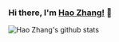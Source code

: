 ### Hi there, I'm [Hao Zhang!](https://hzhangxyz.github.io) 👋

![Hao Zhang's github stats](https://github-readme-stats.vercel.app/api?username=hzhangxyz)
